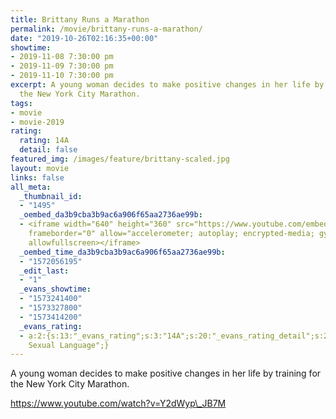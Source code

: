 ```yaml
---
title: Brittany Runs a Marathon
permalink: /movie/brittany-runs-a-marathon/
date: "2019-10-26T02:16:35+00:00"
showtime:
- 2019-11-08 7:30:00 pm
- 2019-11-09 7:30:00 pm
- 2019-11-10 7:30:00 pm
excerpt: A young woman decides to make positive changes in her life by training for
  the New York City Marathon.
tags:
- movie
- movie-2019
rating:
  rating: 14A
  detail: false
featured_img: /images/feature/brittany-scaled.jpg
layout: movie
links: false
all_meta:
  _thumbnail_id:
  - "1495"
  _oembed_da3b9cba3b9ac6a906f65aa2736ae99b:
  - <iframe width="640" height="360" src="https://www.youtube.com/embed/Y2dWyp_JB7M?feature=oembed"
    frameborder="0" allow="accelerometer; autoplay; encrypted-media; gyroscope; picture-in-picture"
    allowfullscreen></iframe>
  _oembed_time_da3b9cba3b9ac6a906f65aa2736ae99b:
  - "1572056195"
  _edit_last:
  - "1"
  _evans_showtime:
  - "1573241400"
  - "1573327800"
  - "1573414200"
  _evans_rating:
  - a:2:{s:13:"_evans_rating";s:3:"14A";s:20:"_evans_rating_detail";s:24:"Coarse &
    Sexual Language";}
---
```


A young woman decides to make positive changes in her life by training for the New York City Marathon.

https://www.youtube.com/watch?v=Y2dWyp\_JB7M 